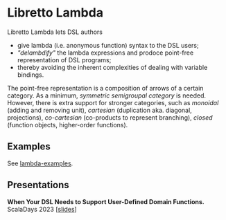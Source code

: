 # Libretto Lambda

Libretto Lambda lets DSL authors
 - give lambda (i.e. anonymous function) syntax to the DSL users;
 - _"delambdify"_ the lambda expressions and prodoce point-free representation of DSL programs;
 - thereby avoiding the inherent complexities of dealing with variable bindings.

The point-free representation is a composition of arrows of a certain category.
As a minimum, _symmetric semigroupal category_ is needed.
However, there is extra support for stronger categories, such as
_monoidal_ (adding and removing unit),
_cartesian_ (duplication aka. diagonal, projections),
_co-cartesian_ (co-products to represent branching),
_closed_ (function objects, higher-order functions).

## Examples

See [lambda-examples](../lambda-examples).

## Presentations

**When Your DSL Needs to Support User-Defined Domain Functions.** ScalaDays 2023 [[slides](https://continuously.dev/presentations/When_your_DSL_needs_to_support_user-defined_domain_functions_20230914.pdf)]

